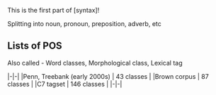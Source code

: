 
This is the first part of [syntax]!

Splitting into noun, pronoun, preposition, adverb, etc

## Lists of POS

Also called - Word classes, Morphological class, Lexical tag

|-|-|
|Penn, Treebank (early 2000s) | 43 classes |
|Brown corpus | 87 classes |
|C7 tagset | 146 classes |
|-|-|

